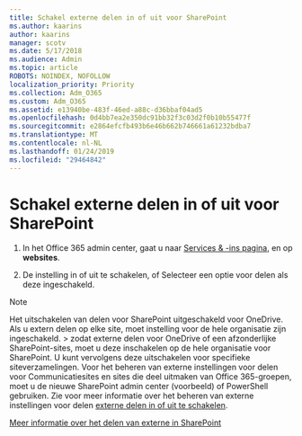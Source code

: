```yaml
---
title: Schakel externe delen in of uit voor SharePoint
ms.author: kaarins
author: kaarins
manager: scotv
ms.date: 5/17/2018
ms.audience: Admin
ms.topic: article
ROBOTS: NOINDEX, NOFOLLOW
localization_priority: Priority
ms.collection: Adm_O365
ms.custom: Adm_O365
ms.assetid: e13940be-483f-46ed-a88c-d36bbaf04ad5
ms.openlocfilehash: 0d4bb7ea2e350dc91bb32f3c03d2f0b10b55477f
ms.sourcegitcommit: e2864efcfb493b6e46b662b746661a61232bdba7
ms.translationtype: MT
ms.contentlocale: nl-NL
ms.lasthandoff: 01/24/2019
ms.locfileid: "29464842"
---
```

# <a name="turn-external-sharing-on-or-off-for-sharepoint"></a>Schakel externe delen in of uit voor SharePoint

1. In het Office 365 admin center, gaat u naar [Services &amp; -ins pagina](https://portal.office.com/adminportal/home#/Settings/ServicesAndAddIns), en op **websites**.
    
2. De instelling in of uit te schakelen, of Selecteer een optie voor delen als deze ingeschakeld.
    
> [!NOTE]
> Het uitschakelen van delen voor SharePoint uitgeschakeld voor OneDrive. Als u extern delen op elke site, moet instelling voor de hele organisatie zijn ingeschakeld. > zodat externe delen voor OneDrive of een afzonderlijke SharePoint-sites, moet u deze inschakelen op de hele organisatie voor SharePoint. U kunt vervolgens deze uitschakelen voor specifieke siteverzamelingen. Voor het beheren van externe instellingen voor delen voor Communicatiesites en sites die deel uitmaken van Office 365-groepen, moet u de nieuwe SharePoint admin center (voorbeeld) of PowerShell gebruiken. Zie voor meer informatie over het beheren van externe instellingen voor delen [externe delen in of uit te schakelen](https://go.microsoft.com/fwlink/?linkid=866426). 
  
[Meer informatie over het delen van externe in SharePoint](https://go.microsoft.com/fwlink/?linkid=734908)
  

